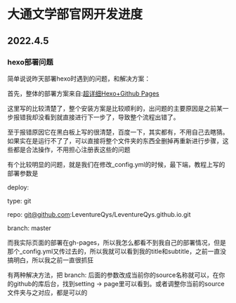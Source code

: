 # 大通文学部官网开发进度

## 2022.4.5

### hexo部署问题

简单说说昨天部署hexo时遇到的问题，和解决方案：


首先，整体的部署方案来自:[超详细Hexo+Github Pages](https://zhuanlan.zhihu.com/p/370635512)


这里写的比较清楚了，整个安装方案是比较顺利的，出问题的主要原因是之前某一步报错我却没看到就直接进行下一步了，导致整个流程出错了。


至于报错原因它在黑白板上写的很清楚，百度一下，其实都有，不用自己去瞎猜。如果实在是运行不了了，可以直接将整个文件夹的东西全删掉再重新进行步骤，这些都是合法操作，不用担心注册表这些的问题


有个比较明显的问题，就是我们在修改_config.yml的时候，最下端，教程上写的部署参数是


deploy:

  type: git
  
  repo: git@github.com:LeventureQys/LeventureQys.github.io.git
  
  branch: master
  

而我实际页面的部署在gh-pages，所以我怎么都看不到我自己的部署情况，但是那个_config.yml又传过去的，所以我就可以看到我的title和subtitle，之前一直没搞明白，所以我之前一直很抓狂


有两种解决方法，把 branch: 后面的参数改成当前你的source名称就可以，在你的github的库后台，找到setting -> page里可以看到。或者调整你当前的source文件夹与之对应，都是可以的
